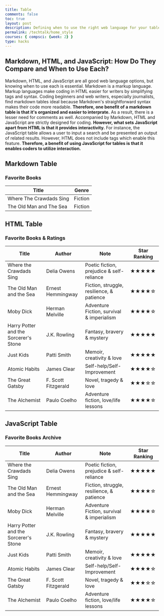 ```yaml
---
title: Table
comments: false
toc: true
layout: post
description: Defining when to use the right web language for your table.
permalink: /techtalk/home_style
courses: { compsci: {week: 2} }
type: hacks
---
```


## Markdown, HTML, and JavaScript: How Do They Compare and When to Use Each?
<!--1. Describe a benefit of a markdown table 2. Describe the difference between HTML and JavaScript 3. Describe a benefit of a table that uses JavaScript-->

Markdown, HTML, and JavaScript are all good web language options, but knowing when to use each is essential. Markdown is a markup language. Markup languages make coding in HTML easier for writers by simplifying tags and syntax. Coding beginners and web writers, especially journalists, find markdown tables ideal because Markdown's straightforward syntax makes their code more readable. **Therefore, one benefit of a markdown table is that it's organized and easier to interprate.** As a result, there is a lesser need for comments as well. Accompanied by Markdown, HTML and JavaScript are strictly designed for coding. **However, what sets JavaScript apart from HTML is that it provides interactivity.** For instance, the JavaScript table allows a user to input a search and be presented an output of related results. However, HTML does not include tags which enable this feature. **Therefore, a benefit of using JavaScript for tables is that it enables coders to utilize interaction.**

## Markdown Table

### Favorite Books

| Title                   | Genre       |
|  ------------           | ----------- |
| Where The Crawdads Sing | Fiction     |
| The Old Man and The Sea | Fiction     |

## HTML Table

### Favorite Books & Ratings

<table class="table">
    <thead>
        <tr>
            <th>Title</th>
            <th>Author</th>
            <th>Note</th>
            <th>Star Ranking</th>
        </tr>
    </thead>
    <tbody>
        <tr>
            <td>Where the Crawdads Sing</td>
            <td>Delia Owens</td>
            <td>Poetic fiction, prejudice & self-reliance </td>
            <td>★★★★★</td>
        </tr>
        <tr>
            <td>The Old Man and the Sea</td>
            <td>Ernest Hemmingway</td>
            <td>Fiction, struggle, resilience, & patience</td>
            <td>★★★★☆</td>
        </tr>
        <tr>
            <td>Moby Dick</td>
            <td>Herman Melville</td>
            <td>Adventure Fiction, survival & imperialism</td>
            <td>★★★★☆</td>
        </tr>
        <tr>
            <td>Harry Potter and the Sorcerer's Stone</td>
            <td>J.K. Rowling</td>
            <td>Fantasy, bravery & mystery</td>
            <td>★★★★★</td>
        </tr>
        <tr>
            <td>Just Kids</td>
            <td>Patti Smith</td>
            <td>Memoir, creativity & love</td>
            <td>★★★★★</td>
        </tr>
        <tr>
            <td>Atomic Habits</td>
            <td>James Clear</td>
            <td>Self-help/Self-Improvement</td>
            <td>★★★★☆</td>
        </tr>
        <tr>
            <td>The Great Gatsby</td>
            <td>F. Scott Fitzgerald</td>
            <td>Novel, tragedy & love</td>
            <td>★★★☆☆</td>
        </tr>
        <tr>
            <td>The Alchemist</td>
            <td>Paulo Coelho</td>
            <td>Adventure fiction, love/life lessons</td>
            <td>★★★★☆</td>
        </tr>
    </tbody>
</table>

## JavaScript Table

### Favorite Books Archive

<!-- Head contains information to Support the Document -->
<head>
    <!-- load jQuery and DataTables output style and scripts -->
    <link rel="stylesheet" type="text/css" href="https://cdn.datatables.net/1.13.4/css/jquery.dataTables.min.css">
    <script type="text/javascript" language="javascript" src="https://code.jquery.com/jquery-3.6.0.min.js"></script>
    <script>var define = null;</script>
    <script type="text/javascript" language="javascript" src="https://cdn.datatables.net/1.13.4/js/jquery.dataTables.min.js"></script>
</head>

<!-- Body contains the contents of the Document -->
<body>
    <table id="demo" class="table">
    <thead>
        <tr>
            <th>Title</th>
            <th>Author</th>
            <th>Note</th>
            <th>Star Ranking</th>
        </tr>
    </thead>
    <tbody>
        <tr>
            <td>Where the Crawdads Sing</td>
            <td>Delia Owens</td>
            <td>Poetic fiction, prejudice & self-reliance </td>
            <td>★★★★★</td>
        </tr>
        <tr>
            <td>The Old Man and the Sea</td>
            <td>Ernest Hemmingway</td>
            <td>Fiction, struggle, resilience, & patience</td>
            <td>★★★★☆</td>
        </tr>
        <tr>
            <td>Moby Dick</td>
            <td>Herman Melville</td>
            <td>Adventure Fiction, survival & imperialism</td>
            <td>★★★★☆</td>
        </tr>
        <tr>
            <td>Harry Potter and the Sorcerer's Stone</td>
            <td>J.K. Rowling</td>
            <td>Fantasy, bravery & mystery</td>
            <td>★★★★★</td>
        </tr>
        <tr>
            <td>Just Kids</td>
            <td>Patti Smith</td>
            <td>Memoir, creativity & love</td>
            <td>★★★★★</td>
        </tr>
        <tr>
            <td>Atomic Habits</td>
            <td>James Clear</td>
            <td>Self-help/Self-Improvement</td>
            <td>★★★★☆</td>
        </tr>
        <tr>
            <td>The Great Gatsby</td>
            <td>F. Scott Fitzgerald</td>
            <td>Novel, tragedy & love</td>
            <td>★★★☆☆</td>
        </tr>
        <tr>
            <td>The Alchemist</td>
            <td>Paulo Coelho</td>
            <td>Adventure fiction, love/life lessons</td>
            <td>★★★★☆</td>
        </tr>
    </tbody>
    </table>
</body>

<!-- Script is used to embed executable code -->
<script>
    $("#demo").DataTable();
</script>
